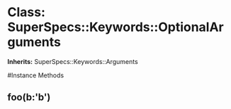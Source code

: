 # Class: SuperSpecs::Keywords::OptionalArguments
**Inherits:** SuperSpecs::Keywords::Arguments
    




#Instance Methods
## foo(b:'b') [](#method-i-foo)


